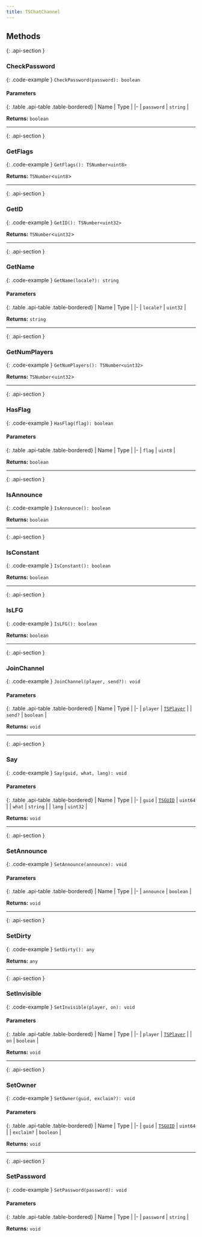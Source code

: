 ```yaml
---
title: TSChatChannel
---
```



## Methods

{: .api-section }
### CheckPassword

{: .code-example }
`CheckPassword(password): boolean`

#### Parameters

{: .table .api-table .table-bordered}
| Name | Type |
|-
| `password` | `string` |

**Returns:** 
`boolean`

___

{: .api-section }
### GetFlags

{: .code-example }
`GetFlags(): TSNumber<uint8>`

**Returns:** 
`TSNumber`<`uint8`\>

___

{: .api-section }
### GetID

{: .code-example }
`GetID(): TSNumber<uint32>`

**Returns:** 
`TSNumber`<`uint32`\>

___

{: .api-section }
### GetName

{: .code-example }
`GetName(locale?): string`

#### Parameters

{: .table .api-table .table-bordered}
| Name | Type |
|-
| `locale?` | `uint32` |

**Returns:** 
`string`

___

{: .api-section }
### GetNumPlayers

{: .code-example }
`GetNumPlayers(): TSNumber<uint32>`

**Returns:** 
`TSNumber`<`uint32`\>

___

{: .api-section }
### HasFlag

{: .code-example }
`HasFlag(flag): boolean`

#### Parameters

{: .table .api-table .table-bordered}
| Name | Type |
|-
| `flag` | `uint8` |

**Returns:** 
`boolean`

___

{: .api-section }
### IsAnnounce

{: .code-example }
`IsAnnounce(): boolean`

**Returns:** 
`boolean`

___

{: .api-section }
### IsConstant

{: .code-example }
`IsConstant(): boolean`

**Returns:** 
`boolean`

___

{: .api-section }
### IsLFG

{: .code-example }
`IsLFG(): boolean`

**Returns:** 
`boolean`

___

{: .api-section }
### JoinChannel

{: .code-example }
`JoinChannel(player, send?): void`

#### Parameters

{: .table .api-table .table-bordered}
| Name | Type |
|-
| `player` | [`TSPlayer`](TSPlayer) |
| `send?` | `boolean` |

**Returns:** 
`void`

___

{: .api-section }
### Say

{: .code-example }
`Say(guid, what, lang): void`

#### Parameters

{: .table .api-table .table-bordered}
| Name | Type |
|-
| `guid` | [`TSGUID`](TSGUID) \| `uint64` |
| `what` | `string` |
| `lang` | `uint32` |

**Returns:** 
`void`

___

{: .api-section }
### SetAnnounce

{: .code-example }
`SetAnnounce(announce): void`

#### Parameters

{: .table .api-table .table-bordered}
| Name | Type |
|-
| `announce` | `boolean` |

**Returns:** 
`void`

___

{: .api-section }
### SetDirty

{: .code-example }
`SetDirty(): any`

**Returns:** 
`any`

___

{: .api-section }
### SetInvisible

{: .code-example }
`SetInvisible(player, on): void`

#### Parameters

{: .table .api-table .table-bordered}
| Name | Type |
|-
| `player` | [`TSPlayer`](TSPlayer) |
| `on` | `boolean` |

**Returns:** 
`void`

___

{: .api-section }
### SetOwner

{: .code-example }
`SetOwner(guid, exclaim?): void`

#### Parameters

{: .table .api-table .table-bordered}
| Name | Type |
|-
| `guid` | [`TSGUID`](TSGUID) \| `uint64` |
| `exclaim?` | `boolean` |

**Returns:** 
`void`

___

{: .api-section }
### SetPassword

{: .code-example }
`SetPassword(password): void`

#### Parameters

{: .table .api-table .table-bordered}
| Name | Type |
|-
| `password` | `string` |

**Returns:** 
`void`

